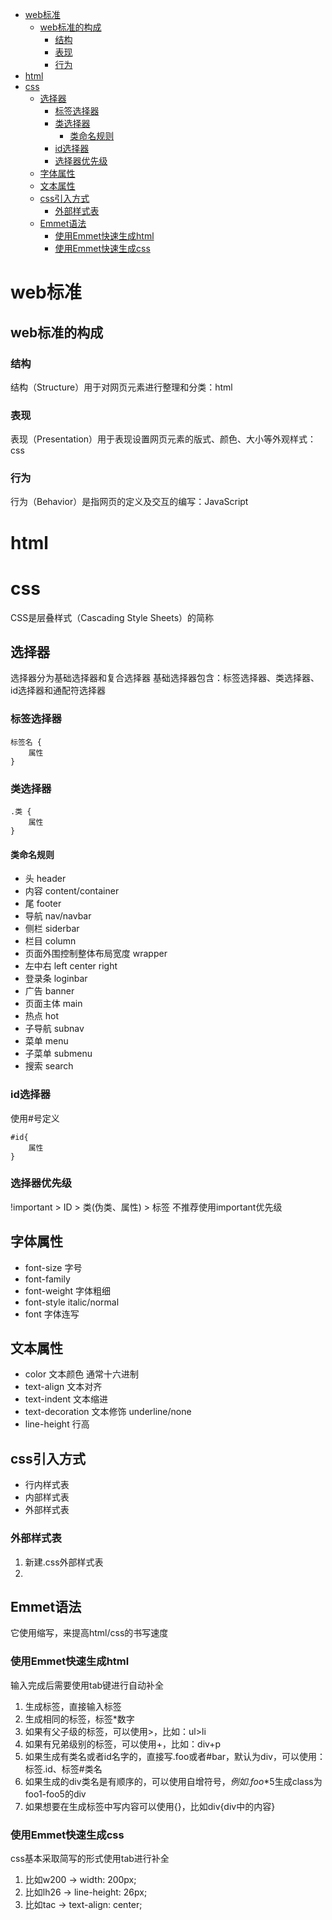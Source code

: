 <!-- TOC -->

- [web标准](#web标准)
    - [web标准的构成](#web标准的构成)
        - [结构](#结构)
        - [表现](#表现)
        - [行为](#行为)
- [html](#html)
- [css](#css)
    - [选择器](#选择器)
        - [标签选择器](#标签选择器)
        - [类选择器](#类选择器)
            - [类命名规则](#类命名规则)
        - [id选择器](#id选择器)
        - [选择器优先级](#选择器优先级)
    - [字体属性](#字体属性)
    - [文本属性](#文本属性)
    - [css引入方式](#css引入方式)
        - [外部样式表](#外部样式表)
    - [Emmet语法](#emmet语法)
        - [使用Emmet快速生成html](#使用emmet快速生成html)
        - [使用Emmet快速生成css](#使用emmet快速生成css)

<!-- /TOC -->
# web标准
## web标准的构成
### 结构
结构（Structure）用于对网页元素进行整理和分类：html
### 表现
表现（Presentation）用于表现设置网页元素的版式、颜色、大小等外观样式：css
### 行为
行为（Behavior）是指网页的定义及交互的编写：JavaScript
# html
# css
CSS是层叠样式（Cascading Style Sheets）的简称
## 选择器
选择器分为基础选择器和复合选择器
基础选择器包含：标签选择器、类选择器、id选择器和通配符选择器
### 标签选择器

    标签名 {
        属性 
    }

### 类选择器

    .类 {
        属性
    }

#### 类命名规则
+ 头 header
+ 内容 content/container
+ 尾 footer
+ 导航 nav/navbar
+ 侧栏 siderbar
+ 栏目 column
+ 页面外围控制整体布局宽度 wrapper
+ 左中右 left center right
+ 登录条 loginbar
+ 广告 banner
+ 页面主体 main
+ 热点 hot
+ 子导航 subnav
+ 菜单 menu
+ 子菜单 submenu
+ 搜索 search
### id选择器
使用#号定义

    #id{
        属性
    }

### 选择器优先级
!important > ID > 类(伪类、属性) > 标签
不推荐使用important优先级 
## 字体属性
+ font-size 字号
+ font-family
+ font-weight 字体粗细
+ font-style italic/normal
+ font 字体连写
## 文本属性
+ color 文本颜色 通常十六进制
+ text-align 文本对齐
+ text-indent 文本缩进
+ text-decoration 文本修饰 underline/none
+ line-height 行高
## css引入方式
+ 行内样式表
+ 内部样式表
+ 外部样式表
### 外部样式表
1. 新建.css外部样式表
2. <link rel"stylesheet" href="css文件路径">
## Emmet语法
它使用缩写，来提高html/css的书写速度
### 使用Emmet快速生成html
输入完成后需要使用tab键进行自动补全
1. 生成标签，直接输入标签
2. 生成相同的标签，标签*数字
3. 如果有父子级的标签，可以使用>，比如：ul>li
4. 如果有兄弟级别的标签，可以使用+，比如：div+p
5. 如果生成有类名或者id名字的，直接写.foo或者#bar，默认为div，可以使用：标签.id、标签#类名
6. 如果生成的div类名是有顺序的，可以使用自增符号$，例如.foo$*5生成class为foo1-foo5的div
7. 如果想要在生成标签中写内容可以使用{}，比如div{div中的内容}
### 使用Emmet快速生成css
css基本采取简写的形式使用tab进行补全
1. 比如w200 -> width: 200px;
2. 比如lh26 -> line-height: 26px;
3. 比如tac -> text-align: center;
